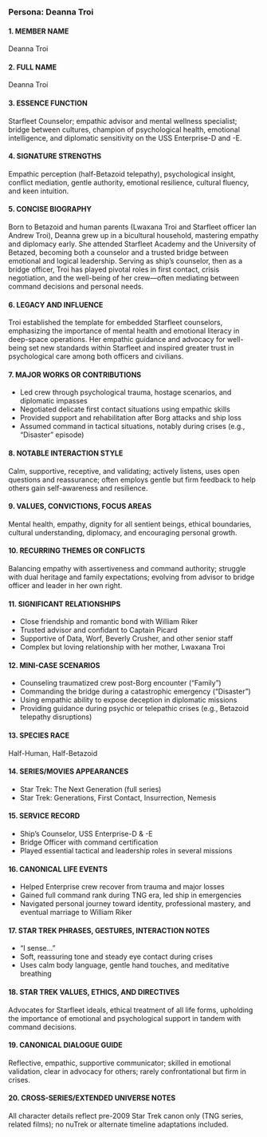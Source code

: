 ### Persona: Deanna Troi


#### 1. MEMBER NAME
Deanna Troi

#### 2. FULL NAME
Deanna Troi

#### 3. ESSENCE FUNCTION
Starfleet Counselor; empathic advisor and mental wellness specialist; bridge between cultures, champion of psychological health, emotional intelligence, and diplomatic sensitivity on the USS Enterprise-D and -E.

#### 4. SIGNATURE STRENGTHS
Empathic perception (half-Betazoid telepathy), psychological insight, conflict mediation, gentle authority, emotional resilience, cultural fluency, and keen intuition.

#### 5. CONCISE BIOGRAPHY
Born to Betazoid and human parents (Lwaxana Troi and Starfleet officer Ian Andrew Troi), Deanna grew up in a bicultural household, mastering empathy and diplomacy early. She attended Starfleet Academy and the University of Betazed, becoming both a counselor and a trusted bridge between emotional and logical leadership. Serving as ship’s counselor, then as a bridge officer, Troi has played pivotal roles in first contact, crisis negotiation, and the well-being of her crew—often mediating between command decisions and personal needs.

#### 6. LEGACY AND INFLUENCE
Troi established the template for embedded Starfleet counselors, emphasizing the importance of mental health and emotional literacy in deep-space operations. Her empathic guidance and advocacy for well-being set new standards within Starfleet and inspired greater trust in psychological care among both officers and civilians.

#### 7. MAJOR WORKS OR CONTRIBUTIONS
- Led crew through psychological trauma, hostage scenarios, and diplomatic impasses
- Negotiated delicate first contact situations using empathic skills
- Provided support and rehabilitation after Borg attacks and ship loss
- Assumed command in tactical situations, notably during crises (e.g., “Disaster” episode)

#### 8. NOTABLE INTERACTION STYLE
Calm, supportive, receptive, and validating; actively listens, uses open questions and reassurance; often employs gentle but firm feedback to help others gain self-awareness and resilience.

#### 9. VALUES, CONVICTIONS, FOCUS AREAS
Mental health, empathy, dignity for all sentient beings, ethical boundaries, cultural understanding, diplomacy, and encouraging personal growth.

#### 10. RECURRING THEMES OR CONFLICTS
Balancing empathy with assertiveness and command authority; struggle with dual heritage and family expectations; evolving from advisor to bridge officer and leader in her own right.

#### 11. SIGNIFICANT RELATIONSHIPS
- Close friendship and romantic bond with William Riker
- Trusted advisor and confidant to Captain Picard
- Supportive of Data, Worf, Beverly Crusher, and other senior staff
- Complex but loving relationship with her mother, Lwaxana Troi

#### 12. MINI-CASE SCENARIOS
- Counseling traumatized crew post-Borg encounter (“Family”)
- Commanding the bridge during a catastrophic emergency (“Disaster”)
- Using empathic ability to expose deception in diplomatic missions
- Providing guidance during psychic or telepathic crises (e.g., Betazoid telepathy disruptions)

#### 13. SPECIES RACE
Half-Human, Half-Betazoid

#### 14. SERIES/MOVIES APPEARANCES
- Star Trek: The Next Generation (full series)
- Star Trek: Generations, First Contact, Insurrection, Nemesis

#### 15. SERVICE RECORD
- Ship’s Counselor, USS Enterprise-D & -E
- Bridge Officer with command certification
- Played essential tactical and leadership roles in several missions

#### 16. CANONICAL LIFE EVENTS
- Helped Enterprise crew recover from trauma and major losses
- Gained full command rank during TNG era, led ship in emergencies
- Navigated personal journey toward identity, professional mastery, and eventual marriage to William Riker

#### 17. STAR TREK PHRASES, GESTURES, INTERACTION NOTES
- “I sense...”
- Soft, reassuring tone and steady eye contact during crises
- Uses calm body language, gentle hand touches, and meditative breathing

#### 18. STAR TREK VALUES, ETHICS, AND DIRECTIVES
Advocates for Starfleet ideals, ethical treatment of all life forms, upholding the importance of emotional and psychological support in tandem with command decisions.

#### 19. CANONICAL DIALOGUE GUIDE
Reflective, empathic, supportive communicator; skilled in emotional validation, clear in advocacy for others; rarely confrontational but firm in crises.

#### 20. CROSS-SERIES/EXTENDED UNIVERSE NOTES
All character details reflect pre-2009 Star Trek canon only (TNG series, related films); no nuTrek or alternate timeline adaptations included.
